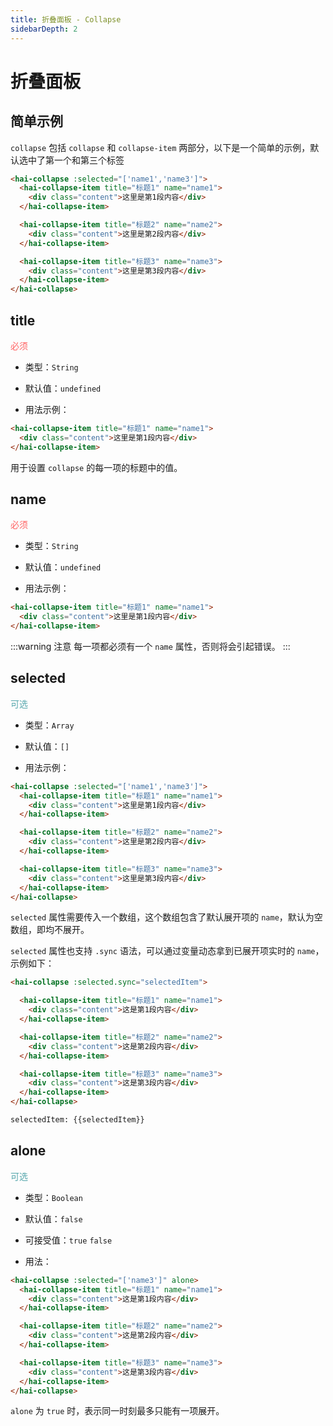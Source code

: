 ```yaml
---
title: 折叠面板 - Collapse
sidebarDepth: 2
---
```


# 折叠面板

## 简单示例

`collapse` 包括 `collapse` 和 `collapse-item` 两部分，以下是一个简单的示例，默认选中了第一个和第三个标签

<ClientOnly>
<collapse-demo-1></collapse-demo-1>
</ClientOnly>

```html
<hai-collapse :selected="['name1','name3']">
  <hai-collapse-item title="标题1" name="name1">
    <div class="content">这里是第1段内容</div>
  </hai-collapse-item>

  <hai-collapse-item title="标题2" name="name2">
    <div class="content">这里是第2段内容</div>
  </hai-collapse-item>

  <hai-collapse-item title="标题3" name="name3">
    <div class="content">这里是第3段内容</div>
  </hai-collapse-item>
</hai-collapse>
```




## title
<font color=#ff6464>必须</font>

- 类型：`String`

- 默认值：`undefined`

- 用法示例：

```html
<hai-collapse-item title="标题1" name="name1">
  <div class="content">这里是第1段内容</div>
</hai-collapse-item>
```

用于设置 `collapse` 的每一项的标题中的值。




## name
<font color=#ff6464>必须</font>

- 类型：`String`

- 默认值：`undefined`

- 用法示例：

```html
<hai-collapse-item title="标题1" name="name1">
  <div class="content">这里是第1段内容</div>
</hai-collapse-item>
```

:::warning 注意
每一项都必须有一个 `name` 属性，否则将会引起错误。
:::

## selected
<font color=#56a7ac>可选</font>

- 类型：`Array`

- 默认值：`[]`

- 用法示例：

```html
<hai-collapse :selected="['name1','name3']">
  <hai-collapse-item title="标题1" name="name1">
    <div class="content">这里是第1段内容</div>
  </hai-collapse-item>

  <hai-collapse-item title="标题2" name="name2">
    <div class="content">这里是第2段内容</div>
  </hai-collapse-item>

  <hai-collapse-item title="标题3" name="name3">
    <div class="content">这里是第3段内容</div>
  </hai-collapse-item>
</hai-collapse>
```

`selected` 属性需要传入一个数组，这个数组包含了默认展开项的 `name`，默认为空数组，即均不展开。

`selected` 属性也支持 `.sync` 语法，可以通过变量动态拿到已展开项实时的 `name`，示例如下：

<ClientOnly>
<collapse-demo-2></collapse-demo-2>
</ClientOnly>

```html
<hai-collapse :selected.sync="selectedItem">

  <hai-collapse-item title="标题1" name="name1">
    <div class="content">这是第1段内容</div>
  </hai-collapse-item>

  <hai-collapse-item title="标题2" name="name2">
    <div class="content">这是第2段内容</div>
  </hai-collapse-item>

  <hai-collapse-item title="标题3" name="name3">
    <div class="content">这是第3段内容</div>
  </hai-collapse-item>
</hai-collapse>

selectedItem: {{selectedItem}}
```




## alone
<font color=#56a7ac>可选</font>

- 类型：`Boolean`

- 默认值：`false`

- 可接受值：`true` `false`

- 用法：

<ClientOnly>
<collapse-demo-3></collapse-demo-3>
</ClientOnly>

```html
<hai-collapse :selected="['name3']" alone>
  <hai-collapse-item title="标题1" name="name1">
    <div class="content">这是第1段内容</div>
  </hai-collapse-item>

  <hai-collapse-item title="标题2" name="name2">
    <div class="content">这是第2段内容</div>
  </hai-collapse-item>

  <hai-collapse-item title="标题3" name="name3">
    <div class="content">这是第3段内容</div>
  </hai-collapse-item>
</hai-collapse>
```

`alone` 为 `true` 时，表示同一时刻最多只能有一项展开。